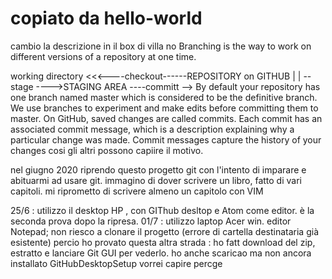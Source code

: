 # copiato da hello-world
cambio la descrizione in il box di villa
no
Branching is the way to work on different versions of a repository at one time.

working directory  <<<----checkout------REPOSITORY on GITHUB
        |                                        |
        --stage ---->STAGING AREA ----committ -->
By default your repository has one branch named master which is considered to be the definitive branch. We use branches to experiment and make edits before committing them to master.
On GitHub, saved changes are called commits. Each commit has an associated commit message, which is a description explaining why a particular change was made. Commit messages capture the history of your changes  cosi gli altri possono capiire il motivo.

nel giugno 2020 riprendo questo progetto git con l'intento di imparare e abituarmi ad usare git.
immagino di dover scrivere un libro, fatto di vari capitoli.
mi riprometto di scrivere almeno un capitolo con VIM

25/6 :  utilizzo  il desktop HP , con GIThub desltop e Atom  come editor.
      è la seconda prova dopo la ripresa.
01/7 :  utilizzo laptop Acer win. editor Notepad; non riesco a clonare il progetto 
	(errore di cartella destinataria già esistente)
	percio  ho provato questa altra strada : 
	ho fatt download del zip, estratto e lanciare Git GUI per  vederlo.
	ho anche scaricao ma non ancora installato GitHubDesktopSetup
	vorrei capire percge 